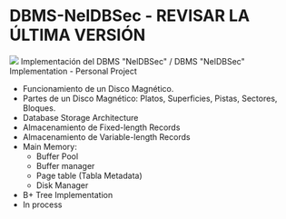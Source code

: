 # **DBMS-NelDBSec - REVISAR LA ÚLTIMA VERSIÓN**
![](https://bs-uploads.toptal.io/blackfish-uploads/blog/post/seo/og_image_file/og_image/15493/0712-Bad_Practices_in_Database_Design_-_Are_You_Making_These_Mistakes_Dan_Social-754bc73011e057dc76e55a44a954e0c3.png)
Implementación del DBMS "NelDBSec" / DBMS "NelDBSec" Implementation - Personal Project
- Funcionamiento de un Disco Magnético.
- Partes de un Disco Magnético: Platos, Superficies, Pistas, Sectores, Bloques.
- Database Storage Architecture
- Almacenamiento de Fixed-length Records
- Almacenamiento de Variable-length Records
- Main Memory:
  - Buffer Pool
  - Buffer manager
  - Page table (Tabla Metadata)
  - Disk Manager
- B+ Tree Implementation
- In process
